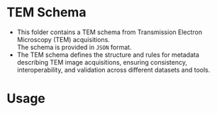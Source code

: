 # TEM Schema
- This folder contains a TEM schema from Transmission Electron Microscopy (TEM) acquisitions.  
The schema is provided in `JSON` format.  
- The TEM schema defines the structure and rules for metadata describing TEM image acquisitions, ensuring consistency, interoperability, and validation across different datasets and tools.

# Usage

